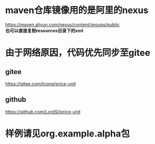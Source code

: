 # maven仓库镜像用的是阿里的nexus

https://maven.aliyun.com/nexus/content/groups/public  
**也可以直接复制resources目录下的xml**

# 由于网络原因，代码优先同步至gitee

## gitee

https://gitee.com/lconq/price-unit

## github

https://github.com/LordSl/price-unit

# 样例请见org.example.alpha包